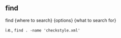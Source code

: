 ## find

find {where to search} {options} {what to search for}

i.e., `find . -name 'checkstyle.xml'`
